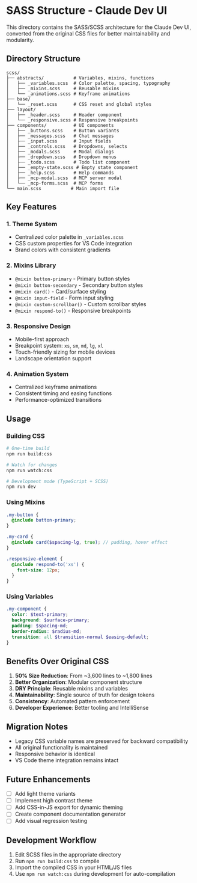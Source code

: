 # SASS Structure - Claude Dev UI

This directory contains the SASS/SCSS architecture for the Claude Dev UI, converted from the original CSS files for better maintainability and modularity.

## Directory Structure

```
scss/
├── abstracts/           # Variables, mixins, functions
│   ├── _variables.scss  # Color palette, spacing, typography
│   ├── _mixins.scss     # Reusable mixins
│   └── _animations.scss # Keyframe animations
├── base/
│   └── _reset.scss      # CSS reset and global styles
├── layout/
│   ├── _header.scss     # Header component
│   └── _responsive.scss # Responsive breakpoints
├── components/          # UI components
│   ├── _buttons.scss    # Button variants
│   ├── _messages.scss   # Chat messages
│   ├── _input.scss      # Input fields
│   ├── _controls.scss   # Dropdowns, selects
│   ├── _modals.scss     # Modal dialogs
│   ├── _dropdown.scss   # Dropdown menus
│   ├── _todo.scss       # Todo list component
│   ├── _empty-state.scss # Empty state component
│   ├── _help.scss       # Help commands
│   ├── _mcp-modal.scss  # MCP server modal
│   └── _mcp-forms.scss  # MCP forms
└── main.scss           # Main import file
```

## Key Features

### 1. **Theme System**
- Centralized color palette in `_variables.scss`
- CSS custom properties for VS Code integration
- Brand colors with consistent gradients

### 2. **Mixins Library**
- `@mixin button-primary` - Primary button styles
- `@mixin button-secondary` - Secondary button styles
- `@mixin card()` - Card/surface styling
- `@mixin input-field` - Form input styling
- `@mixin custom-scrollbar()` - Custom scrollbar styles
- `@mixin respond-to()` - Responsive breakpoints

### 3. **Responsive Design**
- Mobile-first approach
- Breakpoint system: `xs`, `sm`, `md`, `lg`, `xl`
- Touch-friendly sizing for mobile devices
- Landscape orientation support

### 4. **Animation System**
- Centralized keyframe animations
- Consistent timing and easing functions
- Performance-optimized transitions

## Usage

### Building CSS
```bash
# One-time build
npm run build:css

# Watch for changes
npm run watch:css

# Development mode (TypeScript + SCSS)
npm run dev
```

### Using Mixins
```scss
.my-button {
  @include button-primary;
}

.my-card {
  @include card($spacing-lg, true); // padding, hover effect
}

.responsive-element {
  @include respond-to('xs') {
    font-size: 12px;
  }
}
```

### Using Variables
```scss
.my-component {
  color: $text-primary;
  background: $surface-primary;
  padding: $spacing-md;
  border-radius: $radius-md;
  transition: all $transition-normal $easing-default;
}
```

## Benefits Over Original CSS

1. **50% Size Reduction**: From ~3,600 lines to ~1,800 lines
2. **Better Organization**: Modular component structure
3. **DRY Principle**: Reusable mixins and variables
4. **Maintainability**: Single source of truth for design tokens
5. **Consistency**: Automated pattern enforcement
6. **Developer Experience**: Better tooling and IntelliSense

## Migration Notes

- Legacy CSS variable names are preserved for backward compatibility
- All original functionality is maintained
- Responsive behavior is identical
- VS Code theme integration remains intact

## Future Enhancements

- [ ] Add light theme variants
- [ ] Implement high contrast theme
- [ ] Add CSS-in-JS export for dynamic theming
- [ ] Create component documentation generator
- [ ] Add visual regression testing

## Development Workflow

1. Edit SCSS files in the appropriate directory
2. Run `npm run build:css` to compile
3. Import the compiled CSS in your HTML/JS files
4. Use `npm run watch:css` during development for auto-compilation